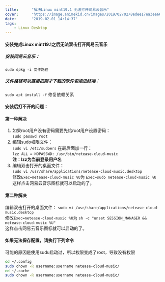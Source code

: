```yaml
---
title:      "解决Linux mint19.1 无法打开网易云音乐"
cover:      "https://image.animekid.cn/images/2019/02/02/8edee17ea3ee666709cbeebb9267c4ab.md.png"
date:       "2019-02-01 14:14:37"
tags:       
    - Linux Desktop
---
```


#### 安装完成Linux mint19.1之后无法双击打开网易云音乐

##### 安装网易云音乐：
`sudo dpkg -i 文件路径`
##### 文件路径可以直接把刚才下载的软件包拖进终端：
`sudo apt install -f` 修复依赖关系


#### 安装后打不开的问题：

#### 第一种解决
1. 如果root用户没有密码需要先给root用户设置密码：  
`sudo passwd root`
2. 编辑sudo权限文件：  
`sudo vi /etc/sudoers` 在最后面加一行：  
`lzz ALL = NOPASSWD: /usr/bin/netease-cloud-music`  
**注：lzz为当前登录用户名**
3. 编辑双击打开的桌面文件：  
`sudo vi /usr/share/applications/netease-cloud-music.desktop`  
修改`Exec=netease-cloud-music %U`为 `Exec=sudo netease-cloud-music %U`  
这样点击网易云音乐图标就可以启动的了。  

#### 第二种解决
编辑双击打开的桌面文件：
`sudo vi /usr/share/applications/netease-cloud-music.desktop`  
修改`Exec=netease-cloud-music %U`为 `sh -c "unset SESSION_MANAGER &&  netease-cloud-music %U"`  
这样点击网易云音乐图标就可以启动的了。


#### 如果无法保存配置，请执行下列命令  
可能的原因是使用sudu启动过，所以权限变成了root，导致没有权限
```bash
cd ~/.config
sudo chown -R username:username netease-cloud-music/
cd ~/.cache
sudo chown -R username:username netease-cloud-music/
```